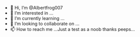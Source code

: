 - 👋 Hi, I’m @Albertfrog007
- 👀 I’m interested in ...
- 🌱 I’m currently learning ...
- 💞️ I’m looking to collaborate on ...
- 📫 How to reach me ...Just a test as a noob thanks peeps...
